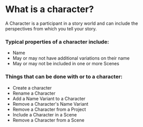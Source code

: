 # What is a character?

A Character is a participant in a story world and can include the perspectives from which you tell your story. 

### Typical properties of a character include:

- Name
- May or may not have additional variations on their name
- May or may not be included in one or more Scenes

### Things that can be done with or to a character:

- Create a character
- Rename a Character
- Add a Name Variant to a Character
- Remove a Character's Name Variant
- Remove a Character from a Project
- Include a Character in a Scene
- Remove a Character from a Scene
